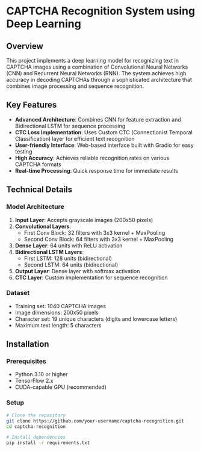 # CAPTCHA Recognition System using Deep Learning

## Overview
This project implements a deep learning model for recognizing text in CAPTCHA images using a combination of Convolutional Neural Networks (CNN) and Recurrent Neural Networks (RNN). The system achieves high accuracy in decoding CAPTCHAs through a sophisticated architecture that combines image processing and sequence recognition.

## Key Features
- **Advanced Architecture**: Combines CNN for feature extraction and Bidirectional LSTM for sequence processing
- **CTC Loss Implementation**: Uses Custom CTC (Connectionist Temporal Classification) layer for efficient text recognition
- **User-friendly Interface**: Web-based interface built with Gradio for easy testing
- **High Accuracy**: Achieves reliable recognition rates on various CAPTCHA formats
- **Real-time Processing**: Quick response time for immediate results

## Technical Details

### Model Architecture
1. **Input Layer**: Accepts grayscale images (200x50 pixels)
2. **Convolutional Layers**:
   - First Conv Block: 32 filters with 3x3 kernel + MaxPooling
   - Second Conv Block: 64 filters with 3x3 kernel + MaxPooling
3. **Dense Layer**: 64 units with ReLU activation
4. **Bidirectional LSTM Layers**:
   - First LSTM: 128 units (bidirectional)
   - Second LSTM: 64 units (bidirectional)
5. **Output Layer**: Dense layer with softmax activation
6. **CTC Layer**: Custom implementation for sequence recognition

### Dataset
- Training set: 1040 CAPTCHA images
- Image dimensions: 200x50 pixels
- Character set: 19 unique characters (digits and lowercase letters)
- Maximum text length: 5 characters

## Installation

### Prerequisites
- Python 3.10 or higher
- TensorFlow 2.x
- CUDA-capable GPU (recommended)

### Setup
```bash
# Clone the repository
git clone https://github.com/your-username/captcha-recognition.git
cd captcha-recognition

# Install dependencies
pip install -r requirements.txt